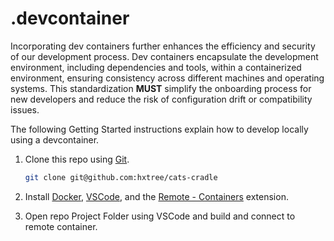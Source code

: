 # .devcontainer

Incorporating dev containers further enhances the efficiency and security of our
development process. Dev containers encapsulate the development environment,
including dependencies and tools, within a containerized environment, ensuring
consistency across different machines and operating systems. This
standardization **MUST** simplify the onboarding process for new developers and
reduce the risk of configuration drift or compatibility issues.

The following Getting Started instructions explain how to develop locally using
a devcontainer.

1. Clone this repo using [Git](https://git-scm.com/downloads).

   ```bash
   git clone git@github.com:hxtree/cats-cradle
   ```

2. Install [Docker](https://docs.docker.com/get-docker/),
   [VSCode](https://code.visualstudio.com/), and the
   [Remote - Containers](https://code.visualstudio.com/docs/remote/containers-tutorial)
   extension.

3. Open repo Project Folder using VSCode and build and connect to remote
   container.
